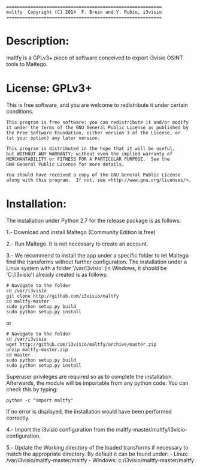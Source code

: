 	==========================================================
	maltfy  Copyright (C) 2014  F. Brezo and Y. Rubio, i3visio
	==========================================================

Description:
============
maltfy is a GPLv3+ piece of software conceived to export i3visio OSINT tools to 
Maltego.

License: GPLv3+
===============

This is free software, and you are welcome to redistribute it under certain conditions.

	This program is free software: you can redistribute it and/or modify
	it under the terms of the GNU General Public License as published by
	the Free Software Foundation, either version 3 of the License, or
	(at your option) any later version.

	This program is distributed in the hope that it will be useful,
	but WITHOUT ANY WARRANTY; without even the implied warranty of
	MERCHANTABILITY or FITNESS FOR A PARTICULAR PURPOSE.  See the
	GNU General Public License for more details.

	You should have received a copy of the GNU General Public License
	along with this program.  If not, see <http://www.gnu.org/licenses/>.


Installation:
=============
The installation under Python 2.7 for the release package is as follows:

1.- Download and install Maltego (Community Edition is free)

2.- Run Maltego. It is not necessary to create an account.

3.- We recommend to install the app under a specific folder to let Maltego find the
transforms without further configuration. The installation under a Linux system with 
a folder '/var/i3visio' (in Windows, it should be 'C:/i3visio') already created is
as follows:
```
# Navigate to the folder
cd /var/i3visio
git clone http://github.com/i3visio/maltfy
cd maltfy-master
sudo python setup.py build
sudo python setup.py install
```
or
```
# Navigate to the folder
cd /var/i3visio
wget http://github.com/i3visio/maltfy/archive/master.zip
unzip maltfy-master.zip
cd master
sudo python setup.py build
sudo python setup.py install
```
Superuser privileges are required so as to complete the installation. Afterwards, 
the module will be importable from any python code. You can check this by typing:
```
python -c "import maltfy"
```
If no error is displayed, the installation would have been performed correctly.

4.- Import the i3visio configuration from the maltfy-master/maltfy/i3visio-configuration.

5.- Update the Working directory of the loaded transforms if necessary to match the 
appropriate directory. By default it can be found under:
    - Linux:    /var/i3visio/maltfy-master/maltfy 
    - Windows:  c:/i3visio/maltfy-master/maltfy



